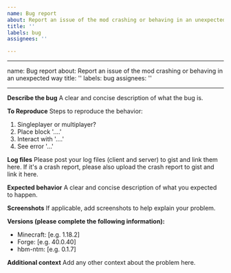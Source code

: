 ```yaml
---
name: Bug report
about: Report an issue of the mod crashing or behaving in an unexpected way
title: ''
labels: bug
assignees: ''

---
```


---
name: Bug report
about: Report an issue of the mod crashing or behaving in an unexpected way
title: ''
labels: bug
assignees: ''

---

**Describe the bug**
A clear and concise description of what the bug is.

**To Reproduce**
Steps to reproduce the behavior:
1. Singleplayer or multiplayer?
2. Place block '....'
3. Interact with '....'
4. See error '...'

**Log files**
Please post your log files (client and server) to gist and link them here.
If it's a crash report, please also upload the crash report to gist and link it here.

**Expected behavior**
A clear and concise description of what you expected to happen.

**Screenshots**
If applicable, add screenshots to help explain your problem.

**Versions (please complete the following information):**
 - Minecraft: [e.g. 1.18.2]
 - Forge: [e.g. 40.0.40]
 - hbm-ntm: [e.g. 0.1.7]

**Additional context**
Add any other context about the problem here.
